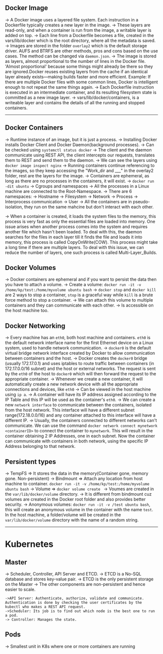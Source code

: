 ## Docker Image
-> A Docker image uses a layered file system. Each instruction in a Dockerfile typically creates a new layer in the image.
-> These layers are read-only, and when a container is run from the image, a writable layer is added on top.
-> Each line from a Dockerfile becomes a file, created in the vars/lib/docker which is the root directory, where all the metadata is saved.
-> Images are stored in the folder `overlay2` which is the default storage driver.  AUFS and BTRFS are other methods, pros and cons based on the use cases. The method can be changed via `daemon.json`.
-> The image is stored as layers, almost proportional to the number of lines in the Docker file. 'Almost proportional' because some things might already be there so they are ignored.Docker reuses existing layers from the cache if an identical layer already exists—making builds faster and more efficient. Example: If there are multiple Docker files with some common lines, Docker is intelligent enough to not repeat the same things again.
-> Each Dockerfile instruction is executed in an intermediate container, and its resulting filesystem state is committed as a new image layer.
-> vars/lib/docker/containers, is a writeable layer and contains the details of all the running and stopped containers.

---

## Docker Containers
-> Runtime instance of an image, but it is just a process.
-> Installing Docker installs Docker Client and Docker Daemon(background processes).
-> Can be checked using `systemctl status docker`
-> The client and the daemon communicate using REST API, the client intercepts our requests, translates them to REST and send them to the daemon.
-> We can see the layers using `docker image inspect nginx`
-> Running containers continue referencing to the images, so they keep accessing the "Work_dir and ___" in the overlay2 folder, rest are the layers for the image.
-> Containers are ephemeral, as long as there are no processes in the containers, it will exist.
-> `docker run -dit ubuntu`
-> Cgroups and namespaces
-> All the processes in a Linux machine are connected to the Root-Namespace.
-> There are 6 namespaces:
    -> Hostname
    -> Filesystem
    -> Network
    -> Process
    -> Interprocess communication
    -> User
-> All the containers are in pseudo-isolation, they run on the same mahcine but don't interact with each other.

-> When a container is created, it loads the system files to the memory, this process is very fast as only the essential files are loaded into memory. One issue arises when another process comes into the system and requires another file which hasn't been loaded. To deal with this, the daemon searches for the files in each layer till it finds the file and loads it into memory, this process is called CopyOnWrite(COW). This process might take a long time if there are multiple layers. To deal with this issue, we can reduce the number of layers, one such process is called Multi-Layer_Builds.

## Docker Volumes
-> Docker containers are ephemeral and if you want to persist the data then you have to attach a volume.
-> Create a volume:
` docker run -it -v /home/kp/test:/home/myvolume ubuntu bash `
-> `docker stop` and `docker kill` are 2 ways to stop a container, `stop` is a graceful way while `kill` is a brute force method to stop a container.
-> We can attach this volume to multiple containers and they can communicate with each other. 
-> Is accessible on the host machine too.

## Docker Networking
-> Every machine has an `eth0`, both host machine and containers. `eth0` is the default network interface name for the first Ethernet device on a Linux system, used to handle network communication.
-> `docker0` is the default virtual bridge network interface created by Docker to allow communication between containers and the host.
-> Docker creates the `docker0` bridge (usually 172.17.0.1) and uses iptables to route traffic between containers (in 172.17.0.0/16 subnet) and the host or external networks. The request is sent by the `eth0` of the host to `docker0` which will then forward the request to the appropriate container.
-> Whenever we create a new container, it will automatically create a new network device with all the appropriate connections and devices, like `eth0`
-> Can be viewed in the host machine using `ip a`.
-> A container will have its IP address assigned according to the IP Table and this IP will be used as the container's `eth0`.
-> We can create a new `network interface` to communicate between the containers, isolated from the host network. This interface will have a different subnet range(172.18.0.0/16) and any container attached to this interface will have a different IP. 
-> Usually, the containers connected to different networks can't communicate. We can use the command `docker network connect mynetwork <containerID>` to connect the container to `mynetwork`. This will result in the container obtaining 2 IP Addresses, one in each subnet. Now the container can communicate with containers in both network, using the specific IP Address belonging to that network.

## Persistent types
-> TempFS => It stores the data in the memory(Container gone, memory gone. Non-persistent)
-> Bindmount => Attach any location from host machine to container.
 ` docker run -it -v /home/kp/test:/home/myvolume ubuntu bash `
 -> Volume => `docker volume create `
    -> Voumes are created in the `var/lib/docker/volume` directory.
    -> It is different from bindmount cuz volumes are created in the Docker root folder and also provides better security.
    -> Anonymous volumes: ` docker run -it -v /test ubuntu bash `, this will create an anonymous volume in the container with the name `test`. In the host machine, a folder/volume will be created in the `var/lib/docker/volume` directory with the name of a random string.


---

# Kubernetes

## Master
-> Scheduler, Controller, API Server and ETCD.
-> ETCD is a No-SQL database and stores key-value pair.
-> ETCD is the only persistent storage on the Master
-> The other components are non-persistent and hence easier to scale.

    ->API Server: Authenticate, authorize, validate and communicate. Authentication is done by checking the user certificates by the kubectl who makes a REST API request.
    ->Scheduler: Its job is to find out which node is the best one to run a pod.
    -> Controller: Manages the state.

## Pods
-> Smallest unit in K8s where one or more containers are running

